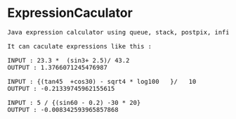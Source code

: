# ExpressionCaculator
<pre>Java expression calculator using queue, stack, postpix, infix and so on

It can caculate expressions like this :

INPUT : 23.3 *  (sin3+ 2.5)/ 43.2
OUTPUT : 1.3766071245476987

INPUT : {(tan45  +cos30) - sqrt4 * log100   }/   10
OUTPUT : -0.21339745962155615

INPUT : 5 / {(sin60 - 0.2) -30 * 20}
OUTPUT : -0.008342593965857868
</pre>
